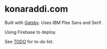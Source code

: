 # konaraddi.com

Built with [Gatsby](https://www.gatsbyjs.org/). Uses IBM Plex Sans and Serif.

Using Firebase to deploy. 

See [TODO](./TODO.md) for to-do list.
